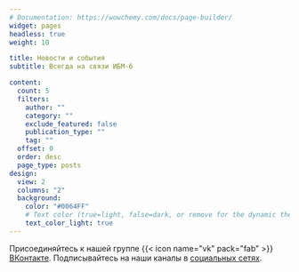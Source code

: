 ```yaml
---
# Documentation: https://wowchemy.com/docs/page-builder/
widget: pages
headless: true
weight: 10

title: Новости и события
subtitle: Всегда на связи ИБМ-6

content:
  count: 5
  filters:
    author: ""
    category: ""
    exclude_featured: false
    publication_type: ""
    tag: ""
  offset: 0
  order: desc
  page_type: posts
design:
  view: 2
  columns: "2"
  background:
    color: "#0064FF"
    # Text color (true=light, false=dark, or remove for the dynamic theme color).
    text_color_light: true
---
```


Присоединяйтесь к нашей группе {{< icon name="vk" pack="fab" >}} [ВКонтакте](https://vk.com/ibm6bmstu). Подписывайтесь на наши каналы в [социальных сетях](/contact/).